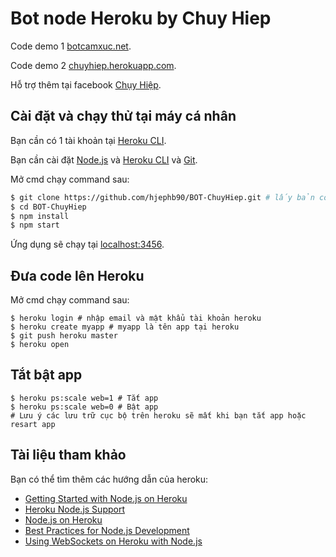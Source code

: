 # Bot node Heroku by Chuy Hiep

Code demo 1 [botcamxuc.net](http://botcamxuc.net/).

Code demo 2 [chuyhiep.herokuapp.com](https://chuyhiep.herokuapp.com/).

Hỗ trợ thêm tại facebook [Chụy Hiệp](https://fb.com/itvn90).

## Cài đặt và chạy thử tại máy cá nhân
Bạn cần có 1 tài khoản tại [Heroku CLI](https://cli.heroku.com/).

Bạn cần cài đặt [Node.js](http://nodejs.org/)  và  [Heroku CLI](https://cli.heroku.com/) và [Git](https://git-scm.com/downloads/).

Mở cmd chạy command sau:
```sh
$ git clone https://github.com/hjephb90/BOT-ChuyHiep.git # lấy bản code mẫu
$ cd BOT-ChuyHiep
$ npm install
$ npm start
```

Ứng dụng sẽ chạy tại [localhost:3456](http://localhost:3456/).

## Đưa code lên Heroku

Mở cmd chạy command sau:
```
$ heroku login # nhập email và mật khẩu tài khoản heroku 
$ heroku create myapp # myapp là tên app tại heroku
$ git push heroku master
$ heroku open
```

## Tắt bật app
```
$ heroku ps:scale web=1 # Tắt app
$ heroku ps:scale web=0 # Bật app
# Lưu ý các lưu trữ cục bộ trên heroku sẽ mất khi bạn tắt app hoặc resart app
```

## Tài liệu tham khảo

Bạn có thể tìm thêm các hướng dẫn của heroku:

- [Getting Started with Node.js on Heroku](https://devcenter.heroku.com/articles/getting-started-with-nodejs)
- [Heroku Node.js Support](https://devcenter.heroku.com/articles/nodejs-support)
- [Node.js on Heroku](https://devcenter.heroku.com/categories/nodejs)
- [Best Practices for Node.js Development](https://devcenter.heroku.com/articles/node-best-practices)
- [Using WebSockets on Heroku with Node.js](https://devcenter.heroku.com/articles/node-websockets)
